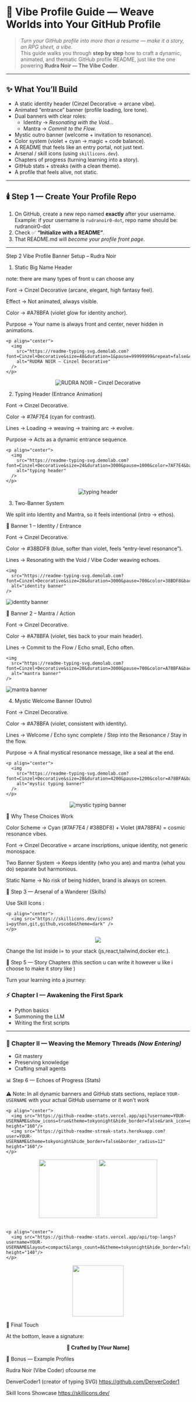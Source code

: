 
# 🌌 Vibe Profile Guide — Weave Worlds into Your GitHub Profile

> *Turn your GitHub profile into more than a resume — make it a story, an RPG sheet, a vibe.*  
> This guide walks you through **step by step** how to craft a dynamic, animated, and thematic GitHub profile README, just like the one powering **Rudra Noir — The Vibe Coder**.

---

## ✨ What You’ll Build
- A static identity header (Cinzel Decorative → arcane vibe).  
- Animated “entrance” banner (profile loading, lore tone).  
- Dual banners with clear roles:  
  - Identity → *Resonating with the Void...*  
  - Mantra → *Commit to the Flow.*  
- Mystic outro banner (welcome + invitation to resonance).  
- Color system (violet + cyan → magic + code balance).  
- A README that feels like an entry portal, not just text.
- Arsenal / skill icons (using `skillicons.dev`).
- Chapters of progress (turning learning into a story).
- GitHub stats + streaks (with a clean theme).
- A profile that feels alive, not static.

---

## 🕯️ Step 1 — Create Your Profile Repo

1. On GitHub, create a new repo named **exactly** after your username.  
   Example: if your username is `rudranoir0-dot`, repo name should be:  rudranoir0-dot
2. Check ✅ **“Initialize with a README”**.
3. That README.md will *become your profile front page*.  

---

Step 2 Vibe Profile Banner Setup – Rudra Noir

1. Static Big Name Header

note: there are many types of front u can choose any

Font → Cinzel Decorative (arcane, elegant, high fantasy feel). 

Effect → Not animated, always visible.

Color → #A78BFA (violet glow for identity anchor).

Purpose → Your name is always front and center, never hidden in animations.

```
<p align="center">
  <img
    src="https://readme-typing-svg.demolab.com?font=Cinzel+Decorative&size=48&duration=1&pause=99999999&repeat=false&center=true&vCenter=true&width=900&height=80&color=A78BFA&background=00000000&lines=RUDRA+NOIR"
    alt="RUDRA NOIR – Cinzel Decorative"
  />
</p>

```
<p align="center">
  <img
    src="https://readme-typing-svg.demolab.com?font=Cinzel+Decorative&size=48&duration=1&pause=99999999&repeat=false&center=true&vCenter=true&width=900&height=80&color=A78BFA&background=00000000&lines=RUDRA+NOIR"
    alt="RUDRA NOIR – Cinzel Decorative"
  />
</p>

2. Typing Header (Entrance Animation)

Font → Cinzel Decorative.

Color → #7AF7E4 (cyan for contrast).

Lines → Loading → weaving → training arc → evolve.

Purpose → Acts as a dynamic entrance sequence.

```
<p align="center">
  <img
    src="https://readme-typing-svg.demolab.com?font=Cinzel+Decorative&size=24&duration=3000&pause=1000&color=7AF7E4&background=00000000&center=true&vCenter=true&width=900&height=45&lines=%3E+Loading+Profile...;%3E+Weaving+echoes+into+worlds...;%3E+Training+Arc+in+progress...;%3E+Resonate.+Create.+Evolve."
    alt="typing header"
  />
</p>
```

<p align="center">
  <img
    src="https://readme-typing-svg.demolab.com?font=Cinzel+Decorative&size=24&duration=3000&pause=1000&color=7AF7E4&background=00000000&center=true&vCenter=true&width=900&height=45&lines=%3E+Loading+Profile...;%3E+Weaving+echoes+into+worlds...;%3E+Training+Arc+in+progress...;%3E+Resonate.+Create.+Evolve."
    alt="typing header"
  />
</p>

3. Two-Banner System

We split into Identity and Mantra, so it feels intentional (intro → ethos).

🔹 Banner 1 – Identity / Entrance

Font → Cinzel Decorative.

Color → #38BDF8 (blue, softer than violet, feels “entry-level resonance”).

Lines → Resonating with the Void / Vibe Coder weaving echoes.

```
<img
  src="https://readme-typing-svg.demolab.com?font=Cinzel+Decorative&size=20&duration=3000&pause=700&color=38BDF8&background=00000000&center=true&vCenter=true&width=700&height=45&lines=%3E+Resonating+with+the+Void...;%3E+Vibe+Coder,+weaving+echoes..."
  alt="identity banner"
/>
```

<img
  src="https://readme-typing-svg.demolab.com?font=Cinzel+Decorative&size=20&duration=3000&pause=700&color=38BDF8&background=00000000&center=true&vCenter=true&width=700&height=45&lines=%3E+Resonating+with+the+Void...;%3E+Vibe+Coder,+weaving+echoes..."
  alt="identity banner"
/>

🔹 Banner 2 – Mantra / Action

Font → Cinzel Decorative.

Color → #A78BFA (violet, ties back to your main header).

Lines → Commit to the Flow / Echo small, Echo often.
```
<img
  src="https://readme-typing-svg.demolab.com?font=Cinzel+Decorative&size=20&duration=3000&pause=700&color=A78BFA&background=00000000&center=true&vCenter=true&width=700&height=45&lines=%3E+Commit+to+the+Flow.;%3E+Echo+small,+Echo+often."
  alt="mantra banner"
/>
```
<img
  src="https://readme-typing-svg.demolab.com?font=Cinzel+Decorative&size=20&duration=3000&pause=700&color=A78BFA&background=00000000&center=true&vCenter=true&width=700&height=45&lines=%3E+Commit+to+the+Flow.;%3E+Echo+small,+Echo+often."
  alt="mantra banner"
/>

4. Mystic Welcome Banner (Outro)

Font → Cinzel Decorative.

Color → #A78BFA (violet, consistent with identity).

Lines → Welcome / Echo sync complete / Step into the Resonance / Stay in the flow.

Purpose → A final mystical resonance message, like a seal at the end.
```
<p align="center">
  <img
    src="https://readme-typing-svg.demolab.com?font=Cinzel+Decorative&size=28&duration=4200&pause=1200&color=A78BFA&background=00000000&center=true&vCenter=true&width=900&height=60&lines=%E2%9C%A6+Welcome%2C+Wanderer+of+Echoes+%E2%9C%A6;%3E+Echo+sync+complete.;%E2%97%88+Step+into+the+Resonance+%E2%97%88;%3E+Stay+in+the+flow."
    alt="mystic typing banner"
  />
</p>
```
<p align="center">
  <img
    src="https://readme-typing-svg.demolab.com?font=Cinzel+Decorative&size=28&duration=4200&pause=1200&color=A78BFA&background=00000000&center=true&vCenter=true&width=900&height=60&lines=%E2%9C%A6+Welcome%2C+Wanderer+of+Echoes+%E2%9C%A6;%3E+Echo+sync+complete.;%E2%97%88+Step+into+the+Resonance+%E2%97%88;%3E+Stay+in+the+flow."
    alt="mystic typing banner"
  />
</p>

🎨 Why These Choices Work

Color Scheme → Cyan (#7AF7E4 / #38BDF8) + Violet (#A78BFA) = cosmic resonance vibes.

Font → Cinzel Decorative = arcane inscriptions, unique identity, not generic monospace.

Two Banner System → Keeps identity (who you are) and mantra (what you do) separate but harmonious.

Static Name → No risk of being hidden, brand is always on screen.



🔧 Step 3 — Arsenal of a Wanderer (Skills)

Use Skill Icons
:
```
<p align="center">
  <img src="https://skillicons.dev/icons?i=python,git,github,vscode&theme=dark" />
</p>
```
<p align="center">
  <img src="https://skillicons.dev/icons?i=python,git,github,vscode&theme=dark" />
</p>


Change the list inside i= to your stack (js,react,tailwind,docker etc.).

📖 Step 5 — Story Chapters (this section u can write it however u like i choose to make it story like )

Turn your learning into a journey:

### ⚡ Chapter I — Awakening the First Spark  
- Python basics  
- Summoning the LLM  
- Writing the first scripts  

---

### 🔮 Chapter II — Weaving the Memory Threads *(Now Entering)*  
- Git mastery  
- Preserving knowledge  
- Crafting small agents  

📊 Step 6 — Echoes of Progress (Stats)

⚠️ Note: In all dynamic banners and GitHub stats sections, replace `YOUR-USERNAME` with your actual GitHub username or it won't work

```
<p align="center">
  <img src="https://github-readme-stats.vercel.app/api?username=YOUR-USERNAME&show_icons=true&theme=tokyonight&hide_border=false&rank_icon=github&border_radius=12" height="160"/>  
  <img src="https://github-readme-streak-stats.herokuapp.com?user=YOUR-USERNAME&theme=tokyonight&hide_border=false&border_radius=12" height="160"/>  
</p>
```
<p align="center">
  <img src="https://github-readme-stats.vercel.app/api?username=YOUR-USERNAME&show_icons=true&theme=tokyonight&hide_border=false&rank_icon=github&border_radius=12" height="160"/>  
  <img src="https://github-readme-streak-stats.herokuapp.com?user=YOUR-USERNAME&theme=tokyonight&hide_border=false&border_radius=12" height="160"/>  
</p>

```

<p align="center">
  <img src="https://github-readme-stats.vercel.app/api/top-langs?username=YOUR-USERNAME&layout=compact&langs_count=8&theme=tokyonight&hide_border=false&border_radius=12" height="140"/>
</p>

```
<p align="center">
  <img src="https://github-readme-stats.vercel.app/api/top-langs?username=YOUR-USERNAME&layout=compact&langs_count=8&theme=tokyonight&hide_border=false&border_radius=12" height="140"/>
</p>

🖤 Final Touch

At the bottom, leave a signature:

<p align="center"><b>🖤 Crafted by [Your Name]</b></p>

🎁 Bonus — Example Profiles

Rudra Noir (Vibe Coder) ofcourse me 

DenverCoder1
 (creator of typing SVG)
https://github.com/DenverCoder1

Skill Icons Showcase
https://skillicons.dev/ 
